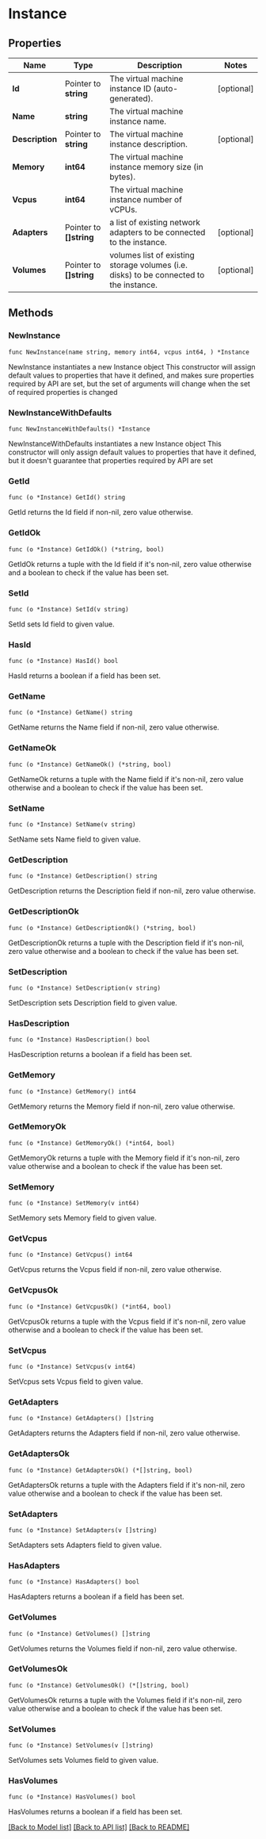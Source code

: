 # Instance

## Properties

Name | Type | Description | Notes
------------ | ------------- | ------------- | -------------
**Id** | Pointer to **string** | The virtual machine instance ID (auto-generated). | [optional] 
**Name** | **string** | The virtual machine instance name. | 
**Description** | Pointer to **string** | The virtual machine instance description. | [optional] 
**Memory** | **int64** | The virtual machine instance memory size (in bytes). | 
**Vcpus** | **int64** | The virtual machine instance number of vCPUs. | 
**Adapters** | Pointer to **[]string** | a list of existing network adapters to be connected to the instance. | [optional] 
**Volumes** | Pointer to **[]string** | volumes list of existing storage volumes (i.e. disks) to be connected to the instance. | [optional] 

## Methods

### NewInstance

`func NewInstance(name string, memory int64, vcpus int64, ) *Instance`

NewInstance instantiates a new Instance object
This constructor will assign default values to properties that have it defined,
and makes sure properties required by API are set, but the set of arguments
will change when the set of required properties is changed

### NewInstanceWithDefaults

`func NewInstanceWithDefaults() *Instance`

NewInstanceWithDefaults instantiates a new Instance object
This constructor will only assign default values to properties that have it defined,
but it doesn't guarantee that properties required by API are set

### GetId

`func (o *Instance) GetId() string`

GetId returns the Id field if non-nil, zero value otherwise.

### GetIdOk

`func (o *Instance) GetIdOk() (*string, bool)`

GetIdOk returns a tuple with the Id field if it's non-nil, zero value otherwise
and a boolean to check if the value has been set.

### SetId

`func (o *Instance) SetId(v string)`

SetId sets Id field to given value.

### HasId

`func (o *Instance) HasId() bool`

HasId returns a boolean if a field has been set.

### GetName

`func (o *Instance) GetName() string`

GetName returns the Name field if non-nil, zero value otherwise.

### GetNameOk

`func (o *Instance) GetNameOk() (*string, bool)`

GetNameOk returns a tuple with the Name field if it's non-nil, zero value otherwise
and a boolean to check if the value has been set.

### SetName

`func (o *Instance) SetName(v string)`

SetName sets Name field to given value.


### GetDescription

`func (o *Instance) GetDescription() string`

GetDescription returns the Description field if non-nil, zero value otherwise.

### GetDescriptionOk

`func (o *Instance) GetDescriptionOk() (*string, bool)`

GetDescriptionOk returns a tuple with the Description field if it's non-nil, zero value otherwise
and a boolean to check if the value has been set.

### SetDescription

`func (o *Instance) SetDescription(v string)`

SetDescription sets Description field to given value.

### HasDescription

`func (o *Instance) HasDescription() bool`

HasDescription returns a boolean if a field has been set.

### GetMemory

`func (o *Instance) GetMemory() int64`

GetMemory returns the Memory field if non-nil, zero value otherwise.

### GetMemoryOk

`func (o *Instance) GetMemoryOk() (*int64, bool)`

GetMemoryOk returns a tuple with the Memory field if it's non-nil, zero value otherwise
and a boolean to check if the value has been set.

### SetMemory

`func (o *Instance) SetMemory(v int64)`

SetMemory sets Memory field to given value.


### GetVcpus

`func (o *Instance) GetVcpus() int64`

GetVcpus returns the Vcpus field if non-nil, zero value otherwise.

### GetVcpusOk

`func (o *Instance) GetVcpusOk() (*int64, bool)`

GetVcpusOk returns a tuple with the Vcpus field if it's non-nil, zero value otherwise
and a boolean to check if the value has been set.

### SetVcpus

`func (o *Instance) SetVcpus(v int64)`

SetVcpus sets Vcpus field to given value.


### GetAdapters

`func (o *Instance) GetAdapters() []string`

GetAdapters returns the Adapters field if non-nil, zero value otherwise.

### GetAdaptersOk

`func (o *Instance) GetAdaptersOk() (*[]string, bool)`

GetAdaptersOk returns a tuple with the Adapters field if it's non-nil, zero value otherwise
and a boolean to check if the value has been set.

### SetAdapters

`func (o *Instance) SetAdapters(v []string)`

SetAdapters sets Adapters field to given value.

### HasAdapters

`func (o *Instance) HasAdapters() bool`

HasAdapters returns a boolean if a field has been set.

### GetVolumes

`func (o *Instance) GetVolumes() []string`

GetVolumes returns the Volumes field if non-nil, zero value otherwise.

### GetVolumesOk

`func (o *Instance) GetVolumesOk() (*[]string, bool)`

GetVolumesOk returns a tuple with the Volumes field if it's non-nil, zero value otherwise
and a boolean to check if the value has been set.

### SetVolumes

`func (o *Instance) SetVolumes(v []string)`

SetVolumes sets Volumes field to given value.

### HasVolumes

`func (o *Instance) HasVolumes() bool`

HasVolumes returns a boolean if a field has been set.


[[Back to Model list]](../README.md#documentation-for-models) [[Back to API list]](../README.md#documentation-for-api-endpoints) [[Back to README]](../README.md)


